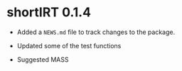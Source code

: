 # shortIRT 0.1.4

* Added a `NEWS.md` file to track changes to the package.

* Updated some of the test functions 

* Suggested MASS
